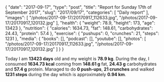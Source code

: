{
    "date": "2017-09-17",
    "type": "post",
    "title": "Report for Sunday 17th of September 2017",
    "slug": "2017\/09\/17",
    "categories": [
        "Daily report"
    ],
    "images": [
        "\/photos\/2017-09-17\/20170917_112633.jpg",
        "\/photos\/2017-09-17\/20170917_120132.jpg"
    ],
    "health": {
        "weight": 78.9,
        "height": 173,
        "age": 13423
    },
    "nutrition": {
        "calories": 1634.73,
        "fat": 148.61,
        "carbohydrates": 24.43,
        "protein": 57.4
    },
    "exercise": {
        "pushups": 0,
        "crunches": 21,
        "steps": 1231
    },
    "media": {
        "books": [],
        "podcast": [],
        "youtube": [],
        "photos": [
            "\/photos\/2017-09-17\/20170917_112633.jpg",
            "\/photos\/2017-09-17\/20170917_120132.jpg"
        ]
    }
}

Today I am <strong>13423 days</strong> old and my weight is <strong>78.9 kg</strong>. During the day, I consumed <strong>1634.73 kcal</strong> coming from <strong>148.61 g</strong> fat, <strong>24.43 g</strong> carbohydrates and <strong>57.4 g</strong> protein. Managed to do <strong>0 push-ups</strong>, <strong>21 crunches</strong> and walked <strong>1231 steps</strong> during the day which is approximately <strong>0.94 km</strong>.